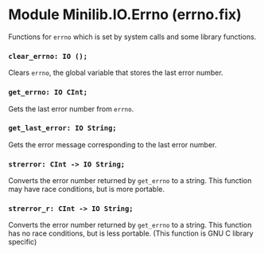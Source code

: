 # Module Minilib.IO.Errno (errno.fix)

Functions for `errno` which is set by system calls and some library functions.

### `clear_errno: IO ();`

Clears `errno`, the global variable that stores the last error number.

### `get_errno: IO CInt;`

Gets the last error number from `errno`.

### `get_last_error: IO String;`

Gets the error message corresponding to the last error number.

### `strerror: CInt -> IO String;`

Converts the error number returned by `get_errno` to a string.
This function may have race conditions, but is more portable.

### `strerror_r: CInt -> IO String;`

Converts the error number returned by `get_errno` to a string.
This function has no race conditions, but is less portable.  (This function is GNU C library specific)

